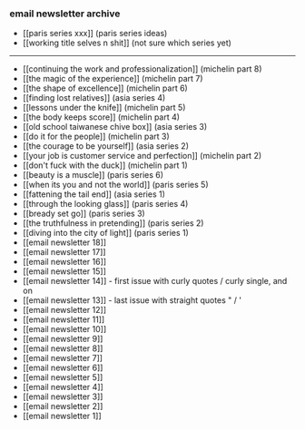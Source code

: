 ### email newsletter archive

- [[paris series xxx]] (paris series ideas)
- [[working title selves n shit]] (not sure which series yet)
---
- [[continuing the work and professionalization]] (michelin part 8)
- [[the magic of the experience]] (michelin part 7)
- [[the shape of excellence]] (michelin part 6)
- [[finding lost relatives]] (asia series 4)
- [[lessons under the knife]] (michelin part 5)
- [[the body keeps score]] (michelin part 4)
- [[old school taiwanese chive box]] (asia series 3)
- [[do it for the people]] (michelin part 3)
- [[the courage to be yourself]] (asia series 2)
- [[your job is customer service and perfection]] (michelin part 2)
- [[don't fuck with the duck]] (michelin part 1)
- [[beauty is a muscle]] (paris series 6)
- [[when its you and not the world]] (paris series 5)
- [[fattening the tail end]] (asia series 1)
- [[through the looking glass]] (paris series 4)
- [[bready set go]] (paris series 3)
- [[the truthfulness in pretending]] (paris series 2)
- [[diving into the city of light]] (paris series 1)
- [[email newsletter 18]]
- [[email newsletter 17]]
- [[email newsletter 16]]
- [[email newsletter 15]]
- [[email newsletter 14]] - first issue with curly quotes / curly single, and on
- [[email newsletter 13]] - last issue with straight quotes " / '
- [[email newsletter 12]]
- [[email newsletter 11]]
- [[email newsletter 10]]
- [[email newsletter 9]]
- [[email newsletter 8]]
- [[email newsletter 7]]
- [[email newsletter 6]]
- [[email newsletter 5]]
- [[email newsletter 4]]
- [[email newsletter 3]]
- [[email newsletter 2]]
- [[email newsletter 1]]